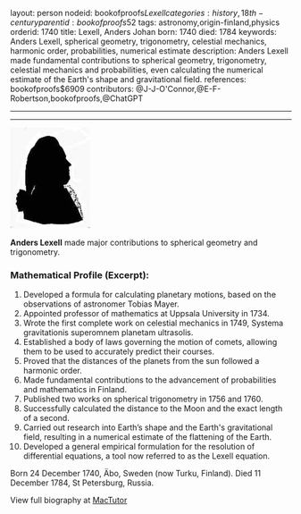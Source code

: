 layout: person
nodeid: bookofproofs$Lexell
categories: history,18th-century
parentid: bookofproofs$52
tags: astronomy,origin-finland,physics
orderid: 1740
title: Lexell, Anders Johan
born: 1740
died: 1784
keywords: Anders Lexell, spherical geometry, trigonometry, celestial mechanics, harmonic order, probabilities, numerical estimate
description: Anders Lexell made fundamental contributions to spherical geometry, trigonometry, celestial mechanics and probabilities, even calculating the numerical estimate of the Earth's shape and gravitational field.
references: bookofproofs$6909
contributors: @J-J-O'Connor,@E-F-Robertson,bookofproofs,@ChatGPT

---



---

![Lexell.jpg](https://github.com/bookofproofs/bookofproofs.github.io/blob/main/_sources/_assets/images/portraits/Lexell.jpg?raw=true)

**Anders Lexell** made major contributions to spherical geometry and trigonometry.

### Mathematical Profile (Excerpt):
1. Developed a formula for calculating planetary motions, based on the observations of astronomer Tobias Mayer.
2. Appointed professor of mathematics at Uppsala University in 1734.
3. Wrote the first complete work on celestial mechanics in 1749, Systema gravitationis superomnem planetam ultrasolis.
4. Established a body of laws governing the motion of comets, allowing them to be used to accurately predict their courses.
5. Proved that the distances of the planets from the sun followed a harmonic order.
6. Made fundamental contributions to the advancement of probabilities and mathematics in Finland.
7. Published two works on spherical trigonometry in 1756 and 1760.
8. Successfully calculated the distance to the Moon and the exact length of a second.
9. Carried out research into Earth’s shape and the Earth's gravitational field, resulting in a numerical estimate of the flattening of the Earth.
10. Developed a general empirical formulation for the resolution of differential equations, a tool now referred to as the Lexell equation.

Born 24 December 1740, Äbo, Sweden (now Turku, Finland). Died 11 December 1784, St Petersburg, Russia.

View full biography at [MacTutor](https://mathshistory.st-andrews.ac.uk/Biographies/Lexell/)
